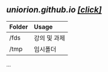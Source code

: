 
*uniorion.github.io [[click]](https://uniorion.github.io)*
------------------

| Folder | Usage | 
|:-------|:--------|
| /fds | 강의 및 과제 | 
|/tmp|임시폴더|

...
